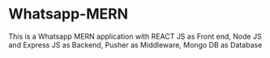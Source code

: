 # Whatsapp-MERN
This is a Whatsapp MERN application with REACT JS as Front end, Node JS and Express JS as Backend, Pusher as Middleware,  Mongo DB as Database
